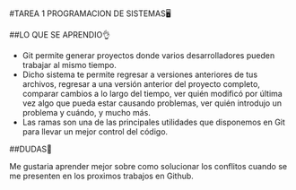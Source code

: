 #TAREA 1 PROGRAMACION DE SISTEMAS:desktop_computer:

##LO QUE SE APRENDIO:ok_hand:

- Git permite generar proyectos donde varios desarrolladores pueden trabajar al mismo tiempo.
- Dicho sistema te permite regresar a versiones anteriores de tus archivos, regresar a una versión anterior del proyecto completo, comparar cambios a lo largo del tiempo, ver quién modificó por última vez algo que pueda estar causando problemas, ver quién introdujo un problema y cuándo, y mucho más.
- Las ramas son una de las principales utilidades que disponemos en Git para llevar un mejor control del código.

##DUDAS:thinking:

Me gustaria aprender mejor sobre como solucionar los conflitos cuando se me presenten en los proximos trabajos en Github.


